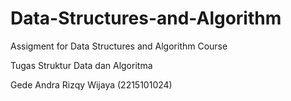 # Data-Structures-and-Algorithm
Assigment for Data Structures and Algorithm Course

Tugas Struktur Data dan Algoritma

Gede Andra Rizqy Wijaya (2215101024)
